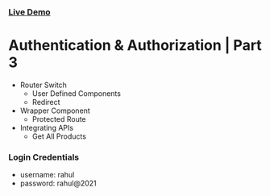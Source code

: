 ### [Live Demo](https://neil-140301.github.io/React-ecommerce/)

# Authentication & Authorization | Part 3

- Router Switch
  - User Defined Components
  - Redirect
- Wrapper Component
  - Protected Route
- Integrating APIs
  - Get All Products

### Login Credentials

- username: rahul
- password: rahul@2021
